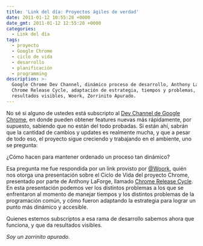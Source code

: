 ```yaml
---
title: 'Link del día: Proyectos ágiles de verdad'
date: 2011-01-12 10:55:28 +0000
date_gmt: 2011-01-12 12:55:28 +0000
categories:
  - Link del día
tags:
  - proyecto
  - Google Chrome
  - ciclo de vida
  - desarrollo
  - planificación
  - programming
description: >-
  Google Chrome Dev Channel, dinámico proceso de desarrollo, Anthony LaForge,
  Chrome Release Cycle, adaptación de estrategia, tiempos y problemas,
  resultados visibles, Woork, Zorrinito Apurado.
---
```



No sé si alguno de ustedes está subscripto al [Dev Channel de Google Chrome](http://www.chromium.org/getting-involved/dev-channel), en donde pueden obtener features nuevas más rápidamente, por supuesto, sabiendo que no están del todo probadas. Si están ahí, sabrán que la cantidad de cambios y updates es realmente mucha, y que a pesar de todo eso, el proyecto sigue creciendo y trabajando en el ambiente, uno se pregunta:

 ¿Cómo hacen para mantener ordenado un proceso tan dinámico?

Esa pregunta me fue respondida por un link provisto por [@Woork](http://twitter.com/Woork/status/24863481928884227), quién nos otorga una presentación sobre el Ciclo de Vida del proyecto Chrome, presentado por parte de Anthony LaForge, llamado [Chrome Release Cycle](https://docs.google.com/present/view?id=dg63dpc6_4d7vkk6ch&amp;pli=1). En esta presentación podemos ver los distintos problemas a los que se enfrentaron al momento de manejar tiempos y los distintos problemas de la programación común, y cómo fueron adaptando la estrategia para lograr un punto más dinámico y accesible.

Quienes estemos subscriptos a esa rama de desarrollo sabemos ahora que funciona, y que da resultados visibles.

_Soy un zorrinito apurado._
